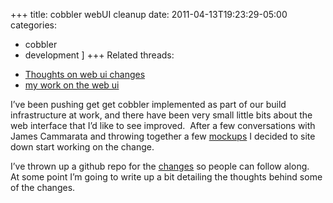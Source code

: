 +++
title: cobbler webUI cleanup
date: 2011-04-13T19:23:29-05:00
categories:
  - cobbler
  - development
]
+++
Related threads:

  * <a title="Thread discussing thoughts on web ui changes" href="https://fedorahosted.org/pipermail/cobbler-devel/2011-April/002025.html" target="_blank">Thoughts on web ui changes</a>
  * <a title="Thread on my work on the web ui" href="https://fedorahosted.org/pipermail/cobbler-devel/2011-April/002101.html" target="_blank">my work on the web ui</a>

I&#8217;ve been pushing get get cobbler implemented as part of our build infrastructure at work, and there have been very small little bits about the web interface that I&#8217;d like to see improved.  After a few conversations with James Cammarata and throwing together a few <a title="Some cobbler web ui mock ups" href="http://nytefyre.net/images/cobbler.htm" target="_blank">mockups</a> I decided to site down start working on the change.

I&#8217;ve thrown up a github repo for the <a title="My github for cobbler" href="https://github.com/gregswift/cobbler" target="_blank">changes</a> so people can follow along.   At some point I&#8217;m going to write up a bit detailing the thoughts behind some of the changes.

